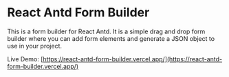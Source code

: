 # React Antd Form Builder

This is a form builder for React Antd. It is a simple drag and drop form builder where you can add form elements and generate a JSON object to use in your project.

Live Demo: [https://react-antd-form-builder.vercel.app/](https://react-antd-form-builder.vercel.app/)
